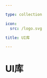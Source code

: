 ```yaml
---

type: collection

icon:
  src: /logo.svg

title: UI库

---
```


# UI库

<ShowBreadcrumb />

<ShowResources />
